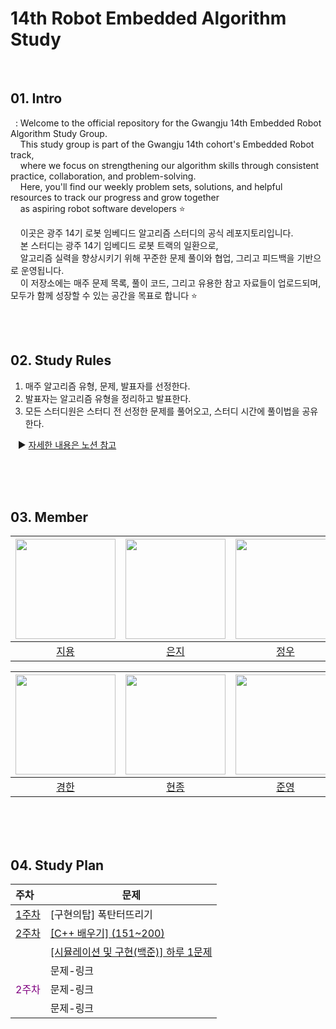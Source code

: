 # 14th Robot Embedded Algorithm Study
<br>

## 01. Intro
&nbsp; : Welcome to the official repository for the Gwangju 14th Embedded Robot Algorithm Study Group. <br>
&nbsp;&nbsp;&nbsp;&nbsp;This study group is part of the Gwangju 14th cohort's Embedded Robot track, <br>
&nbsp;&nbsp;&nbsp;&nbsp;where we focus on strengthening our algorithm skills through consistent practice, collaboration, and problem-solving.<br>
&nbsp;&nbsp;&nbsp;&nbsp;Here, you'll find our weekly problem sets, solutions, and helpful resources to track our progress and grow together <br>
&nbsp;&nbsp;&nbsp;&nbsp;as aspiring robot software developers ⭐ <br>

&nbsp;&nbsp;&nbsp;&nbsp;이곳은 광주 14기 로봇 임베디드 알고리즘 스터디의 공식 레포지토리입니다. <br>
&nbsp;&nbsp;&nbsp;&nbsp;본 스터디는 광주 14기 임베디드 로봇 트랙의 일환으로, <br>
&nbsp;&nbsp;&nbsp;&nbsp;알고리즘 실력을 향상시키기 위해 꾸준한 문제 풀이와 협업, 그리고 피드백을 기반으로 운영됩니다.<br>
&nbsp;&nbsp;&nbsp;&nbsp;이 저장소에는 매주 문제 목록, 풀이 코드, 그리고 유용한 참고 자료들이 업로드되며, 모두가 함께 성장할 수 있는 공간을 목표로 합니다 ⭐

<br><br>

## 02. Study Rules
1. 매주 알고리즘 유형, 문제, 발표자를 선정한다.
2. 발표자는 알고리즘 유형을 정리하고 발표한다.
3. 모든 스터디원은 스터디 전 선정한 문제를 풀어오고, 스터디 시간에 풀이법을 공유한다. <br>

&nbsp;&nbsp;&nbsp;▶ [자세한 내용은 노션 참고](https://www.notion.so/2025-My-Algorithm-Study-2392861b1c4e8061b5a9e9203770a83e)

<br><br><br>

## 03. Member
| <img src="https://avatars.githubusercontent.com/u/156050624?v=4" width="160"/> | <img src="https://avatars.githubusercontent.com/u/89649741?v=4" width="160"/> | <img src="https://avatars.githubusercontent.com/u/166903930?v=4" width="160"/> | <img src="https://avatars.githubusercontent.com/u/178368952?v=4" width="160"/> |
|:---:|:---:|:---:|:---:|
| [지용](https://github.com/WholeLottaYong?tab=repositories) | [은지](https://github.com/EunByu1) | [정우](https://github.com/SolBam) | [윤섭](https://github.com/choiyunseop) |

| <img src="https://avatars.githubusercontent.com/u/139937235?v=4" width="160"/> | <img src="https://avatars.githubusercontent.com/u/114475395?v=4" width="160"/> | <img src="https://avatars.githubusercontent.com/u/60430391?v=4" width="160"/> | <img src="https://avatars.githubusercontent.com/u/0?v=4" width="160"/> |
|:---:|:---:|:---:|:---:|
| [경한](https://github.com/8lvReroll) | [현종](https://github.com/guswhd?tab=repositories) | [준영](https://github.com/kriket-kim/) |  |


<br><br><br>

## 04. Study Plan
|주차|문제|
|:----|-----|
|<span style="color:purple">[1주차](https://github.com/14th-robot-algorithm-study/week1)<span>|[구현의탑] 폭탄터뜨리기|
|<span style="color:purple">[2주차](https://github.com/14th-robot-algorithm-study/week2)<span>|[[C++ 배우기] (151~200)](https://www.acmicpc.net/workbook/view/569)|
||[[시뮬레이션 및 구현(백준)] 하루 1문제](https://solved.ac/problems/tags/implementation?sort=id&direction=asc&page=1)|
||문제-링크|
|<span style="color:purple">2주차<span>|문제-링크|
||문제-링크|
